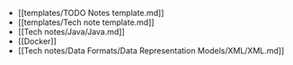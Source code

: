- [[templates/TODO Notes template.md]]
- [[templates/Tech note template.md]]
- [[Tech notes/Java/Java.md]]
- [[Docker]]
- [[Tech notes/Data Formats/Data Representation Models/XML/XML.md]]